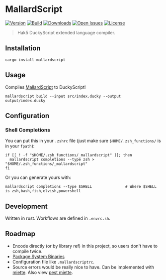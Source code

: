 # MallardScript

[![Version](https://img.shields.io/crates/v/mallardscript?style=flat-square)](https://crates.io/crates/mallardscript)
[![Build](https://img.shields.io/travis/Nate-Wilkins/mallardscript/main?style=flat-square)](https://app.travis-ci.com/github/Nate-Wilkins/mallardscript)
[![Downloads](https://img.shields.io/crates/d/mallardscript?color=%230E0&style=flat-square)](https://crates.io/crates/mallardscript)
[![Open Issues](https://img.shields.io/github/issues-raw/Nate-Wilkins/mallardscript?style=flat-square)](https://github.com/Nate-Wilkins/mallardscript/issues)
[![License](https://img.shields.io/github/license/Nate-Wilkins/mallardscript?color=%2308F&style=flat-square)](https://github.com/Nate-Wilkins/mallardscript/blob/main/LICENSE)

> Hak5 DuckyScript extended language compiler.

## Installation

```
cargo install mallardscript
```

## Usage

Compiles [MallardScript](https://github.com/Nate-Wilkins/pest_duckyscript) to DuckyScript!

```
mallardscript build --input src/index.ducky --output output/index.ducky
```

## Configuration

### Shell Completions

You can put this in your `.zshrc` file (just make sure `$HOME/.zsh_functions/` is in your
`fpath`):

```
if [[ ! -f "$HOME/.zsh_functions/_mallardscript" ]]; then
  mallardscript completions --type zsh > "$HOME/.zsh_functions/_mallardscript"
fi
```

Or you can generate yours with:

```
mallardscript completions --type $SHELL               # Where $SHELL is zsh,bash,fish,elvish,powershell
```

## Development

Written in rust. Workflows are defined in `.envrc.sh`.

## Roadmap

- Encode directly (or by library ref) in this project, so users don't have to compile twice.
- [Package System Binaries](https://rust-cli.github.io/book/tutorial/packaging.html)
- Configuration file like `.mallardscriptrc`.
- Source errors would be really nice to have.
  Can be implemented with [miette](https://crates.io/crates/miette).
  Also view [pest miette](https://github.com/pest-parser/pest/issues/582).
